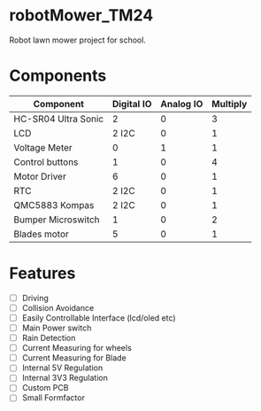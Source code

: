 # robotMower_TM24
Robot lawn mower project for school.

# Components

|Component|Digital IO|Analog IO|Multiply|
|---------|----------|---------|--------|
|HC-SR04 Ultra Sonic|2|0|3|
|LCD|2 I2C|0|1|
|Voltage Meter|0|1|1|
|Control buttons|1|0|4|
|Motor Driver|6|0|1|
|RTC|2 I2C|0|1|
|QMC5883 Kompas|2 I2C|0|1|
|Bumper Microswitch|1|0|2|
|Blades motor|5|0|1


# Features
- [ ] Driving
- [ ] Collision Avoidance
- [ ] Easily Controllable Interface (lcd/oled etc)
- [ ] Main Power switch
- [ ] Rain Detection
- [ ] Current Measuring for wheels
- [ ] Current Measuring for Blade
- [ ] Internal 5V Regulation
- [ ] Internal 3V3 Regulation
- [ ] Custom PCB
- [ ] Small Formfactor